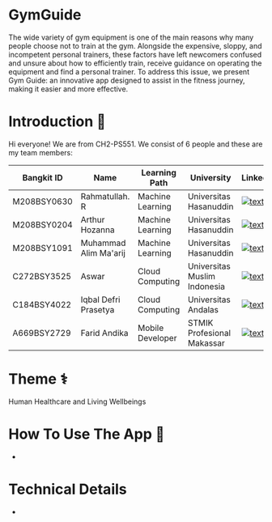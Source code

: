 # GymGuide

The wide variety of gym equipment is one of the main reasons why many people choose not to train at the gym. Alongside the expensive, sloppy, and incompetent personal trainers, these factors have left newcomers confused and unsure about how to efficiently train, receive guidance on operating the equipment and find a personal trainer. To address this issue, we present Gym Guide: an innovative app designed to assist in the fitness journey, making it easier and more effective.

# Introduction 👋

Hi everyone! We are from CH2-PS551. We consist of 6 people and these are my team members:

| Bangkit ID | Name | Learning Path | University |LinkedIn |
| ---      | ---       | ---       | ---       | ---       |
| M208BSY0630 | Rahmatullah. R | Machine Learning | Universitas Hasanuddin | [![text](https://img.shields.io/badge/LinkedIn-0077B5?style=for-the-badge&logo=linkedin&logoColor=white)](https://www.linkedin.com/in/rahmatullah-r-a250b5192/) |
| M208BSY0204 | Arthur Hozanna | Machine Learning | Universitas Hasanuddin | [![text](https://img.shields.io/badge/LinkedIn-0077B5?style=for-the-badge&logo=linkedin&logoColor=white)](https://www.linkedin.com/in/arthur-hozanna-1ba67a202/) |
| M208BSY1091  | Muhammad Alim Ma'arij | Machine Learning | Universitas Hasanuddin | [![text](https://img.shields.io/badge/LinkedIn-0077B5?style=for-the-badge&logo=linkedin&logoColor=white)](https://www.linkedin.com/in/muhammad-alim-ma-arij-03125b245/) |
| C272BSY3525  | Aswar | Cloud Computing | Universitas Muslim Indonesia | [![text](https://img.shields.io/badge/LinkedIn-0077B5?style=for-the-badge&logo=linkedin&logoColor=white)](https://www.linkedin.com/in/muhammad-alim-ma-arij-03125b245/) |
| C184BSY4022  | Iqbal Defri Prasetya | Cloud Computing | Universitas Andalas | [![text](https://img.shields.io/badge/LinkedIn-0077B5?style=for-the-badge&logo=linkedin&logoColor=white)](https://www.linkedin.com/in/muhammad-alim-ma-arij-03125b245/) |
| A669BSY2729  | Farid Andika | Mobile Developer |  STMIK Profesional Makassar | [![text](https://img.shields.io/badge/LinkedIn-0077B5?style=for-the-badge&logo=linkedin&logoColor=white)](https://www.linkedin.com/in/muhammad-alim-ma-arij-03125b245/) |

# Theme ⚕️
Human Healthcare and Living Wellbeings

# How To Use The App 📱
-

# Technical Details
-
